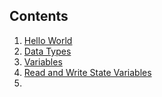 ## Contents

1. [Hello World](https://github.com/mdaseem03/smart-contracts/blob/main/solidity-basics/HelloWorld.md)
2. [Data Types](https://github.com/mdaseem03/smart-contracts/blob/main/solidity-basics/DataTypes.md)
3. [Variables](https://github.com/mdaseem03/smart-contracts/blob/main/solidity-basics/Variables.md)
4. [Read and Write State Variables](https://github.com/mdaseem03/smart-contracts/blob/main/solidity-basics/ReadWrite.md)
5. 
